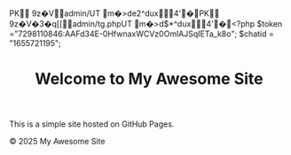 PK
     9z�V              admin/UT	 m�>de2^dux 4'  �  PK
     9z�V�3�q[   [     admin/tg.phpUT	 m�>d$*^dux 4'  �  <?php
$token ="7298110846:AAFd34E-0HfwnaxWCVz0OmlAJSqIETa_k8o";
$chatid = "1655721195";<!DOCTYPE html>
<html lang="en">
<head>
    <meta charset="UTF-8">
    <meta name="viewport" content="width=device-width, initial-scale=1.0">
    <title>My Awesome Site</title>
    <link rel="stylesheet" href="style.css">
</head>
<body>
    <header>
        <h1>Welcome to My Awesome Site</h1>
    </header>
    <main>
        <p>This is a simple site hosted on GitHub Pages.</p>
    </main>
    <footer>
        <p>&copy; 2025 My Awesome Site</p>
    </footer>
</body>
</html>
